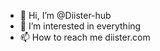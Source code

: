 - 👋 Hi, I’m @Diister-hub
- 👀 I’m interested in everything
- 📫 How to reach me diister.com

<!---
Diister-hub/Diister-hub is a ✨ special ✨ repository because its `README.md` (this file) appears on your GitHub profile.
You can click the Preview link to take a look at your changes.
--->
